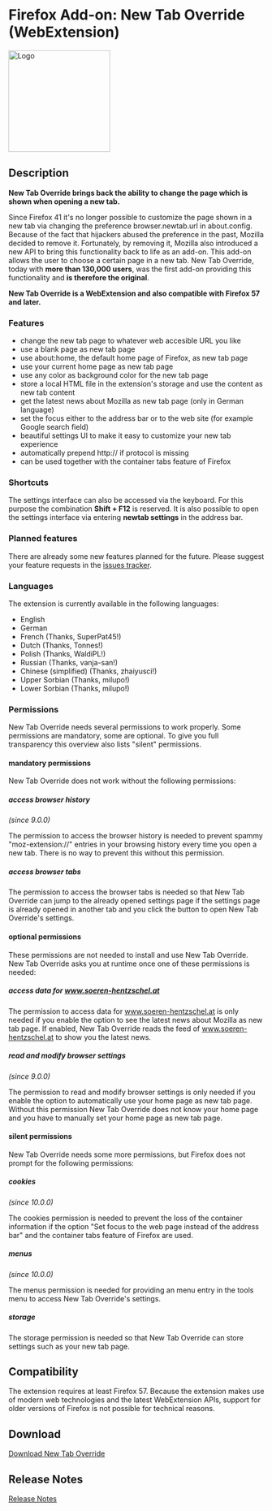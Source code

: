# Firefox Add-on: New Tab Override (WebExtension)

<img src="logo.png" alt="Logo" width="200" border="0" />

## Description

**New Tab Override brings back the ability to change the page which is shown when opening a new tab.**

Since Firefox 41 it's no longer possible to customize the page shown in a new tab via changing the preference
browser.newtab.url in about.config. Because of the fact that hijackers abused the preference in the past, Mozilla
decided to remove it. Fortunately, by removing it, Mozilla also introduced a new API to bring this functionality back
to life as an add-on. This add-on allows the user to choose a certain page in a new tab. New Tab Override, today with
**more than 130,000 users**, was the first add-on providing this functionality and **is therefore the original**.

**New Tab Override is a WebExtension and also compatible with Firefox 57 and later.**

### Features

- change the new tab page to whatever web accesible URL you like
- use a blank page as new tab page
- use about:home, the default home page of Firefox, as new tab page
- use your current home page as new tab page
- use any color as background color for the new tab page
- store a local HTML file in the extension's storage and use the content as new tab content
- get the latest news about Mozilla as new tab page (only in German language)
- set the focus either to the address bar or to the web site (for example Google search field)
- beautiful settings UI to make it easy to customize your new tab experience
- automatically prepend http:// if protocol is missing
- can be used together with the container tabs feature of Firefox

### Shortcuts

The settings interface can also be accessed via the keyboard. For this purpose the combination **Shift + F12** is
reserved. It is also possible to open the settings interface via entering **newtab settings** in the address bar.

### Planned features

There are already some new features planned for the future. Please suggest your feature requests in the
[issues tracker](https://github.com/cadeyrn/newtaboverride/issues).

### Languages

The extension is currently available in the following languages:

- English
- German
- French (Thanks, SuperPat45!)
- Dutch (Thanks, Tonnes!)
- Polish (Thanks, WaldiPL!)
- Russian (Thanks, vanja-san!)
- Chinese (simplified) (Thanks, zhaiyusci!)
- Upper Sorbian (Thanks, milupo!)
- Lower Sorbian (Thanks, milupo!)

### Permissions

New Tab Override needs several permissions to work properly. Some permissions are mandatory, some are optional. To give
you full transparency this overview also lists "silent" permissions.

#### mandatory permissions

New Tab Override does not work without the following permissions:

##### access browser history
_(since 9.0.0)_

The permission to access the browser history is needed to prevent spammy "moz-extension://" entries in your browsing
history every time you open a new tab. There is no way to prevent this without this permission.

##### access browser tabs

The permission to access the browser tabs is needed so that New Tab Override can jump to the already opened settings
page if the settings page is already opened in another tab and you click the button to open New Tab Override's settings.

#### optional permissions

These permissions are not needed to install and use New Tab Override. New Tab Override asks you at runtime once one of
these permissions is needed:

##### access data for www.soeren-hentzschel.at

The permission to access data for www.soeren-hentzschel.at is only needed if you enable the option to see the latest
news about Mozilla as new tab page. If enabled, New Tab Override reads the feed of www.soeren-hentzschel.at to show
you the latest news.

##### read and modify browser settings
_(since 9.0.0)_

The permission to read and modify browser settings is only needed if you enable the option to automatically use your
home page as new tab page. Without this permission New Tab Override does not know your home page and you have to
manually set your home page as new tab page.

#### silent permissions

New Tab Override needs some more permissions, but Firefox does not prompt for the following permissions:

##### cookies
_(since 10.0.0)_

The cookies permission is needed to prevent the loss of the container information if the option "Set focus to the web
page instead of the address bar" and the container tabs feature of Firefox are used.

##### menus
_(since 10.0.0)_

The menus permission is needed for providing an menu entry in the tools menu to access New Tab Override's settings.

##### storage

The storage permission is needed so that New Tab Override can store settings such as your new tab page.

## Compatibility

The extension requires at least Firefox 57. Because the extension makes use of modern web technologies and the latest
WebExtension APIs, support for older versions of Firefox is not possible for technical reasons.

## Download

[Download New Tab Override](https://addons.mozilla.org/en-US/firefox/addon/new-tab-override/)

## Release Notes

[Release Notes](CHANGELOG.md "Release Notes")
